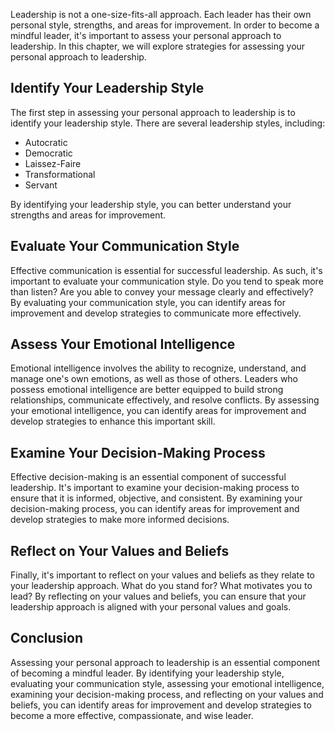 
Leadership is not a one-size-fits-all approach. Each leader has their own personal style, strengths, and areas for improvement. In order to become a mindful leader, it's important to assess your personal approach to leadership. In this chapter, we will explore strategies for assessing your personal approach to leadership.

Identify Your Leadership Style
------------------------------

The first step in assessing your personal approach to leadership is to identify your leadership style. There are several leadership styles, including:

* Autocratic
* Democratic
* Laissez-Faire
* Transformational
* Servant

By identifying your leadership style, you can better understand your strengths and areas for improvement.

Evaluate Your Communication Style
---------------------------------

Effective communication is essential for successful leadership. As such, it's important to evaluate your communication style. Do you tend to speak more than listen? Are you able to convey your message clearly and effectively? By evaluating your communication style, you can identify areas for improvement and develop strategies to communicate more effectively.

Assess Your Emotional Intelligence
----------------------------------

Emotional intelligence involves the ability to recognize, understand, and manage one's own emotions, as well as those of others. Leaders who possess emotional intelligence are better equipped to build strong relationships, communicate effectively, and resolve conflicts. By assessing your emotional intelligence, you can identify areas for improvement and develop strategies to enhance this important skill.

Examine Your Decision-Making Process
------------------------------------

Effective decision-making is an essential component of successful leadership. It's important to examine your decision-making process to ensure that it is informed, objective, and consistent. By examining your decision-making process, you can identify areas for improvement and develop strategies to make more informed decisions.

Reflect on Your Values and Beliefs
----------------------------------

Finally, it's important to reflect on your values and beliefs as they relate to your leadership approach. What do you stand for? What motivates you to lead? By reflecting on your values and beliefs, you can ensure that your leadership approach is aligned with your personal values and goals.

Conclusion
----------

Assessing your personal approach to leadership is an essential component of becoming a mindful leader. By identifying your leadership style, evaluating your communication style, assessing your emotional intelligence, examining your decision-making process, and reflecting on your values and beliefs, you can identify areas for improvement and develop strategies to become a more effective, compassionate, and wise leader.

